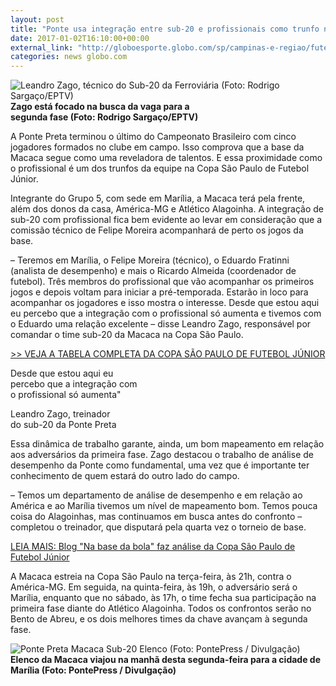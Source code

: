 ```yaml
---
layout: post
title: "Ponte usa integração entre sub-20 e profissionais como trunfo na Copinha"
date: 2017-01-02T16:10:00+00:00
external_link: "http://globoesporte.globo.com/sp/campinas-e-regiao/futebol/times/ponte-preta/noticia/2017/01/ponte-usa-integracao-entre-sub-20-e-profissionais-como-trunfo-na-copinha.html"
categories: news globo.com
---
```

 ![Leandro Zago, técnico do Sub-20 da Ferroviária (Foto: Rodrigo Sargaço/EPTV)](http://s2.glbimg.com/ipgYZ7dx9T5Ex20jTXMv1AaZh0s=/151x19:726x498/300x250/s.glbimg.com/es/ge/f/original/2014/12/31/leandro_zago_2.jpg "Leandro Zago, técnico do Sub-20 da Ferroviária (Foto: Rodrigo Sargaço/EPTV)")**Zago está focado na busca da vaga para a  
segunda fase (Foto: Rodrigo Sargaço/EPTV)**  

A Ponte Preta terminou o último do Campeonato Brasileiro com cinco jogadores formados no clube em campo. Isso comprova que a base da Macaca segue como uma reveladora de talentos. E essa proximidade como o profissional é um dos trunfos da equipe na Copa São Paulo de Futebol Júnior.

Integrante do Grupo 5, com sede em Marília, a Macaca terá pela frente, além dos donos da casa, América-MG e Atlético Alagoinha. A integração de sub-20 com profissional fica bem evidente ao levar em consideração que a comissão técnico de Felipe Moreira acompanhará de perto os jogos da base.

– Teremos em Marília, o Felipe Moreira (técnico), o Eduardo Fratinni (analista de desempenho) e mais o Ricardo Almeida (coordenador de futebol). Três membros do profissional que vão acompanhar os primeiros jogos e depois voltam para iniciar a pré-temporada. Estarão in loco para acompanhar os jogadores e isso mostra o interesse. Desde que estou aqui eu percebo que a integração com o profissional só aumenta e tivemos com o Eduardo uma relação excelente – disse Leandro Zago, responsável por comandar o time sub-20 da Macaca na Copa São Paulo.

[\>\> VEJA A TABELA COMPLETA DA COPA SÃO PAULO DE FUTEBOL JÚNIOR](http://globoesporte.globo.com/futebol/Copa-SP-de-futebol-junior/)

Desde que estou aqui eu  
percebo que a integração com  
o profissional só aumenta"  

Leandro Zago, treinador  
do sub-20 da Ponte Preta

Essa dinâmica de trabalho garante, ainda, um bom mapeamento em relação aos adversários da primeira fase. Zago destacou o trabalho de análise de desempenho da Ponte como fundamental, uma vez que é importante ter conhecimento de quem estará do outro lado do campo.

– Temos um departamento de análise de desempenho e em relação ao América e ao Marília tivemos um nível de mapeamento bom. Temos pouca coisa do Alagoinhas, mas continuamos em busca antes do confronto – completou o treinador, que disputará pela quarta vez o torneio de base.

[LEIA MAIS: Blog "Na base da bola" faz análise da Copa São Paulo de Futebol Júnior](http://globoesporte.globo.com/blogs/especial-blog/na-base-da-bola/post/analise-sao-paulo-e-favorito-fla-bota-e-corinthians-brigam-pelo-titulo-da-copinha.html)

A Macaca estreia na Copa São Paulo na terça-feira, às 21h, contra o América-MG. Em seguida, na quinta-feira, às 19h, o adversário será o Marília, enquanto que no sábado, às 17h, o time fecha sua participação na primeira fase diante do Atlético Alagoinha. Todos os confrontos serão no Bento de Abreu, e os dois melhores times da chave avançam à segunda fase.

 ![Ponte Preta Macaca Sub-20 Elenco (Foto: PontePress / Divulgação)](http://s2.glbimg.com/VnQpBw4Zj605hB1BN0fhKPWol0s=/14x11:1284x620/690x330/s.glbimg.com/es/ge/f/original/2017/01/02/20170102_base.jpg "Ponte Preta Macaca Sub-20 Elenco (Foto: PontePress / Divulgação)")**Elenco da Macaca viajou na manhã desta segunda-feira para a cidade de Marília (Foto: PontePress / Divulgação)**

